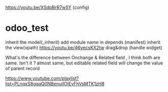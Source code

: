 https://youtu.be/XSdpBrR7w5Y (config)
# odoo_test
inherit the model(_inherit)
add module name in depends (manifest)
inherit the view(xpath) https://youtu.be/46yecsKX2tw
drag&drop (handle widget)

What's the difference between Onchange & Related field , I think both are same. Isn't it ?
almost same, but editable related field will change the value of parent record

https://www.youtube.com/playlist?list=PLnqxS8ggaQ0NBenuIIOIEvFhVsMTK1zH8
